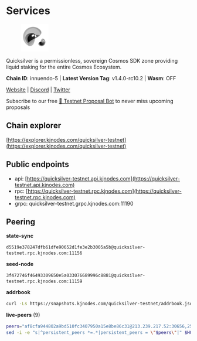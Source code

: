 # Services

<figure><img src="https://raw.githubusercontent.com/kj89/cosmos-images/main/logos/quicksilver.png" alt=""><figcaption></figcaption></figure>

Quicksilver is a permissionless, sovereign Cosmos SDK zone providing liquid staking for the entire Cosmos Ecosystem.

**Chain ID**: innuendo-5 | **Latest Version Tag**: v1.4.0-rc10.2 | **Wasm**: OFF

[Website](https://quicksilver.zone) | [Discord](https://discord.gg/quicksilverprotocol) | [Twitter](https://twitter.com/quicksilverzone)



Subscribe to our free [🤖 Testnet Proposal Bot](https://t.me/kjnodes_testnet_proposal_bot) to never miss upcoming proposals


## Chain explorer
[https://explorer.kjnodes.com/quicksilver-testnet](https://explorer.kjnodes.com/quicksilver-testnet)

## Public endpoints

* api: [https://quicksilver-testnet.api.kjnodes.com](https://quicksilver-testnet.api.kjnodes.com)
* rpc: [https://quicksilver-testnet.rpc.kjnodes.com](https://quicksilver-testnet.rpc.kjnodes.com)
* grpc: quicksilver-testnet.grpc.kjnodes.com:11190

## Peering

**state-sync**

```text
d5519e378247dfb61dfe90652d1fe3e2b3005a5b@quicksilver-testnet.rpc.kjnodes.com:11156
```

**seed-node**

```text
3f472746f46493309650e5a033076689996c8881@quicksilver-testnet.rpc.kjnodes.com:11159
```

**addrbook**
```bash
curl -Ls https://snapshots.kjnodes.com/quicksilver-testnet/addrbook.json > $HOME/.quicksilverd/config/addrbook.json
```

**live-peers** (9)
```bash
peers="af8cfa944802a9bd510fc3407950a15e8be86c31@213.239.217.52:30656,25410bff2fb7312d24c11b1e990507e5e3aa40b7@135.125.5.31:48656,74abcb5243d4ffc43de6ad1a288d8e50adcd467e@65.109.80.176:20656,e25a748120c9608c1d2a70fafa75178d862b3463@178.18.254.211:10656,796e72ffc343c187cd5e8397c0c09c0671d228e0@185.16.39.51:26656,9a60250367f370dc7395c7a5b0d503cec544188f@65.108.230.113:20026,78acdbabc08231765444b3143a222d433a5157e1@142.132.205.94:15651,7781c28c240e85474425040f744b501d99120d1d@195.201.108.152:11656,d5519e378247dfb61dfe90652d1fe3e2b3005a5b@65.109.68.190:11156"
sed -i -e "s|^persistent_peers *=.*|persistent_peers = \"$peers\"|" $HOME/.quicksilverd/config/config.toml
```
